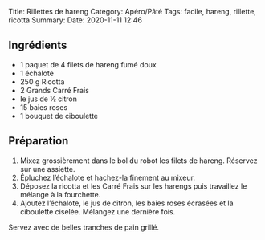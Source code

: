 Title: Rillettes de hareng
Category: Apéro/Pâté
Tags: facile, hareng, rillette, ricotta
Summary:
Date: 2020-11-11 12:46

## Ingrédients
- 1 paquet de 4 filets de hareng fumé doux
- 1 échalote
- 250 g Ricotta
- 2 Grands Carré Frais
- le jus de ½ citron
- 15 baies roses
- 1 bouquet de ciboulette

## Préparation
1. Mixez grossièrement dans le bol du robot les filets de hareng. Réservez sur une assiette.
2. Épluchez l’échalote et hachez-la finement au mixeur.
3. Déposez la ricotta et les Carré Frais sur les harengs puis travaillez le mélange à la fourchette.
4. Ajoutez l’échalote, le jus de citron, les baies roses écrasées et la ciboulette ciselée. Mélangez une dernière fois.

Servez avec de belles tranches de pain grillé.


